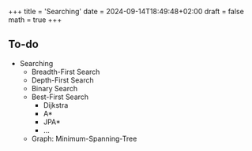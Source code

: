 +++
title = 'Searching'
date = 2024-09-14T18:49:48+02:00
draft = false
math = true
+++

## To-do

- Searching
  - Breadth-First Search
  - Depth-First Search
  - Binary Search
  - Best-First Search
    - Dijkstra
    - A\*
    - JPA\*
    - ...
  - Graph: Minimum-Spanning-Tree
